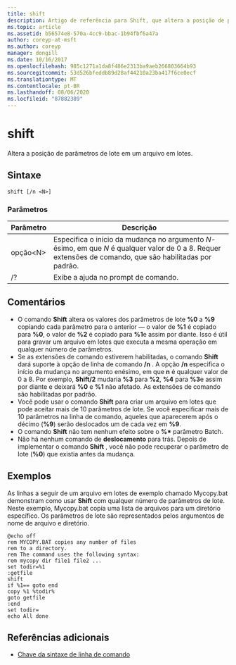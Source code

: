 ```yaml
---
title: shift
description: Artigo de referência para Shift, que altera a posição de parâmetros de lote em um arquivo em lotes.
ms.topic: article
ms.assetid: b56574e8-570a-4cc9-bbac-1b94fbf6a47a
author: coreyp-at-msft
ms.author: coreyp
manager: dongill
ms.date: 10/16/2017
ms.openlocfilehash: 985c1271a1da8f486e2313ba9aeb266803664b93
ms.sourcegitcommit: 53d526bfeddb89d28af44210a23ba417f6ce0ecf
ms.translationtype: MT
ms.contentlocale: pt-BR
ms.lasthandoff: 08/06/2020
ms.locfileid: "87882389"
---
```

# <a name="shift"></a>shift

Altera a posição de parâmetros de lote em um arquivo em lotes.



## <a name="syntax"></a>Sintaxe

```
shift [/n <N>]
```

### <a name="parameters"></a>Parâmetros

|Parâmetro|Descrição|
|---------|-----------|
|opção\<N>|Especifica o início da mudança no argumento *N*-ésimo, em que *N* é qualquer valor de 0 a 8. Requer extensões de comando, que são habilitadas por padrão.|
|/?|Exibe a ajuda no prompt de comando.|

## <a name="remarks"></a>Comentários

- O comando **Shift** altera os valores dos parâmetros de lote **%0** a **%9** copiando cada parâmetro para o anterior — o valor de **%1** é copiado para **%0**, o valor de **%2** é copiado para **%1**e assim por diante. Isso é útil para gravar um arquivo em lotes que executa a mesma operação em qualquer número de parâmetros.
- Se as extensões de comando estiverem habilitadas, o comando **Shift** dará suporte à opção de linha de comando **/n** . A opção **/n** especifica o início da mudança no argumento enésimo, em que **n** é qualquer valor de 0 a 8. Por exemplo, **Shift/2** mudaria **%3** para **%2**, **%4** para **%3**e assim por diante e deixará **%0** e **%1** não afetado. As extensões de comando são habilitadas por padrão.
- Você pode usar o comando **Shift** para criar um arquivo em lotes que pode aceitar mais de 10 parâmetros de lote. Se você especificar mais de 10 parâmetros na linha de comando, aqueles que aparecerem após o décimo (**%9**) serão deslocados um de cada vez em **%9**.
- O comando **Shift** não tem nenhum efeito sobre o **%\*** parâmetro Batch.
- Não há nenhum comando de **deslocamento** para trás. Depois de implementar o comando **Shift** , você não pode recuperar o parâmetro de lote (**%0**) que existia antes da mudança.

## <a name="examples"></a>Exemplos

As linhas a seguir de um arquivo em lotes de exemplo chamado Mycopy.bat demonstram como usar **Shift** com qualquer número de parâmetros de lote. Neste exemplo, Mycopy.bat copia uma lista de arquivos para um diretório específico. Os parâmetros de lote são representados pelos argumentos de nome de arquivo e diretório.
```
@echo off
rem MYCOPY.BAT copies any number of files
rem to a directory.
rem The command uses the following syntax:
rem mycopy dir file1 file2 ...
set todir=%1
:getfile
shift
if %1== goto end
copy %1 %todir%
goto getfile
:end
set todir=
echo All done
```

## <a name="additional-references"></a>Referências adicionais

- [Chave da sintaxe de linha de comando](command-line-syntax-key.md)
